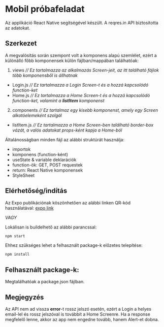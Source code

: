 # Mobil próbafeladat

Az applikáció React Native segítségével készült. A reqres.in API biztosította az adatokat.

## Szerkezet

A megvalósítás során szempont volt a komponens alapú szemlélet, ezért a különálló főbb komponensek külön fájlban/mappában találhatóak:

1. views        *// Ez tartalmazza az alkalmazás Screen-jeit, az itt található fájlok több komponensből is állhatnak*
 - Login.js     *// Ez tartalmazza a Login Screen-t és a hozzá kapcsolódó function-ket*
 - Home.js      *// Ez tartalmazza a Home Screen-t és a hozzá kapcsolódó function-ket, valamint a **listItem** komponenst*
        
2. components    *// Ez tartalmaz egy kisebb komponenst, amely egy Screen alkotóelemeként szolgál*
 - listItem.js  *// Ez tartalmazza a Home Screen-ben található border-box vázát, a valós adatokat props-ként kapja a Home-ból*

Általánosságban minden fájl az alábbi struktúrát használja:

- importok
- komponens (function-ként)
 - useState & variable deklarációk
 - function-ök: GET, POST requestek
 - return: React Native komponensek
- StyleSheet
 
    
## Elérhetőség/indítás

Az Expo publikációnak köszönhetően az alábbi linken QR-kód használatával:
[expo link](https://expo.io/@koczitomi/proba)

*VAGY*

Lokálisan is buildelhető az alábbi parancssal:
```bash
npm start
```

Ehhez szükséges lehet a felhasznált package-k előzetes telepítése:
```bash
npm install
```

## Felhasznált package-k:

Megtalálhatóak a package.json fájlban.

## Megjegyzés

Az API nem ad vissza **error**-t rossz jelszó esetén, ezért a Login a helyes email-lel és rossz jelszóval is továbbít a Home Screenre. Ha a response megfelelő lenne, akkor az app nem engedne tovább, hanem Alert-et dobna.
